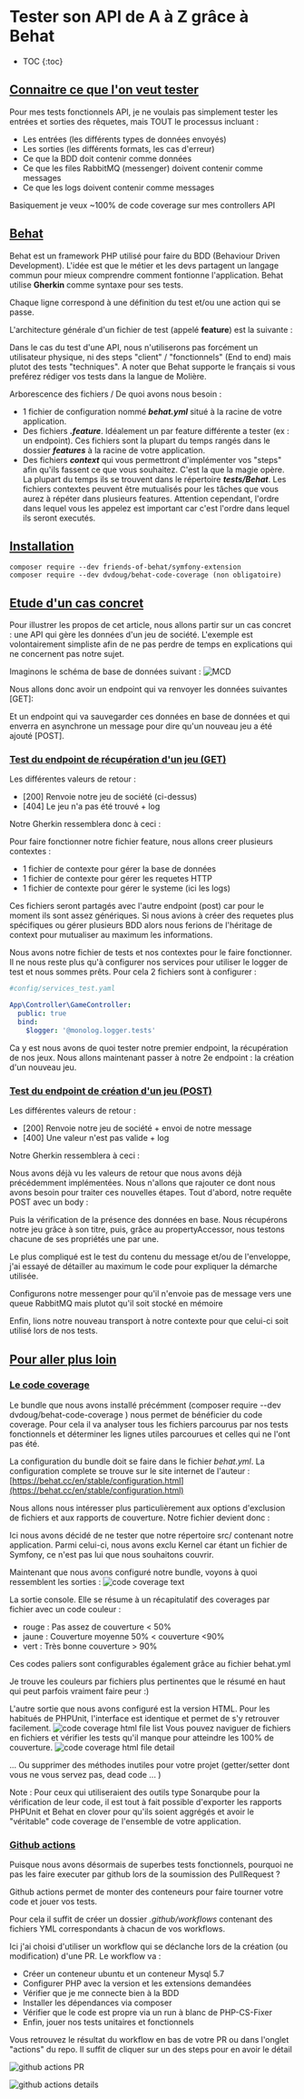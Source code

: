 # Tester son API de A à Z grâce à Behat

* TOC
{:toc}

## [Connaitre ce que l'on veut tester](#connaitre-ce-que-lon-veut-tester)

Pour mes tests fonctionnels API, je ne voulais pas simplement tester les entrées et sorties des rêquetes, mais TOUT le processus incluant : 
- Les entrées (les différents types de données envoyés)
- Les sorties (les différents formats, les cas d'erreur)
- Ce que la BDD doit contenir comme données
- Ce que les files RabbitMQ (messenger) doivent contenir comme messages
- Ce que les logs doivent contenir comme messages

Basiquement je veux ~100% de code coverage sur mes controllers API

## [Behat](#behat)

Behat est un framework PHP utilisé pour faire du BDD (Behaviour Driven Development). L'idée est que le métier et les devs partagent un langage commun pour mieux comprendre comment fontionne l'application.
Behat utilise **Gherkin** comme syntaxe pour ses tests.

Chaque ligne correspond à une définition du test et/ou une action qui se passe.

L'architecture générale d'un fichier de test (appelé **feature**) est la suivante :

<script src="https://gist.github.com/sKyoKun/36f65b5135d0acf6ebea4fc1f47e0f6d.js"></script>

Dans le cas du test d'une API, nous n'utiliserons pas forcément un utilisateur physique, ni des steps "client" / "fonctionnels" (End to end) mais plutot des tests "techniques". A noter que Behat supporte le français si vous preférez rédiger vos tests dans la langue de Molière.

Arborescence des fichiers / De quoi avons nous besoin :

- 1 fichier de configuration nommé ***behat.yml*** situé à la racine de votre application.
- Des fichiers ***.feature***. Idéalement un par feature différente a tester (ex : un endpoint). Ces fichiers sont la plupart du temps rangés dans le dossier ***features*** à la racine de votre application.
- Des fichiers ***context*** qui vous permettront d'implémenter vos "steps" afin qu'ils fassent ce que vous souhaitez. C'est la que la magie opère. La plupart du temps ils se trouvent dans le répertoire ***tests/Behat***. Les fichiers contextes peuvent être mutualisés pour les tâches que vous aurez à répéter dans plusieurs features. Attention cependant, l'ordre dans lequel vous les appelez est important car c'est l'ordre dans lequel ils seront executés. 

## [Installation](#installation)

```shell
composer require --dev friends-of-behat/symfony-extension
composer require --dev dvdoug/behat-code-coverage (non obligatoire)
```

## [Etude d'un cas concret](#etude-dun-cas-concret)

Pour illustrer les propos de cet article, nous allons partir sur un cas concret : une API qui gère les données d'un jeu de société. L'exemple est volontairement simpliste afin de ne pas perdre de temps en explications qui ne concernent pas notre sujet.

Imaginons le schéma de base de données suivant :
![MCD](../img/behat_boardgame_mcd.png?raw=true "Read and write rights")

Nous allons donc avoir un endpoint qui va renvoyer les données suivantes [GET]: 

<script src="https://gist.github.com/sKyoKun/4207f9c0a0e91f48f9b46c75b19e839a.js"></script>

Et un endpoint qui va sauvegarder ces données en base de données et qui enverra en asynchrone un message pour dire qu'un nouveau jeu a été ajouté [POST].

### [Test du endpoint de récupération d'un jeu (GET)](#test-du-endpoint-de-récupération-dun-jeu-get)

Les différentes valeurs de retour :

- [200] Renvoie notre jeu de société (ci-dessus)
- [404] Le jeu n'a pas été trouvé + log

Notre Gherkin ressemblera donc à ceci :

<script src="https://gist.github.com/sKyoKun/bcc1520f7304791a74aec70d37951851.js">
</script>

Pour faire fonctionner notre fichier feature, nous allons creer plusieurs contextes : 

- 1 fichier de contexte pour gérer la base de données
- 1 fichier de contexte pour gérer les requetes HTTP
- 1 fichier de contexte pour gérer le systeme (ici les logs)

Ces fichiers seront partagés avec l'autre endpoint (post) car pour le moment ils sont assez génériques. Si nous avions à créer des requetes plus spécifiques ou gérer plusieurs BDD alors nous ferions de l'héritage de context pour mutualiser au maximum les informations.

<script src="https://gist.github.com/sKyoKun/1f3a730e1ea7ee8b1a4ba0efcc1a8a4a.js"></script>

<script src="https://gist.github.com/sKyoKun/718f6ff900aaea780c1fd047781d4dc0.js"></script>

<script src="https://gist.github.com/sKyoKun/409ef1f64fd5d3bc4238c2ce018ba41c.js"></script>

Nous avons notre fichier de tests et nos contextes pour le faire fonctionner. Il ne nous reste plus qu'à configurer nos services pour utiliser le logger de test et nous sommes prêts.
Pour cela 2 fichiers sont à configurer : 

<script src="https://gist.github.com/sKyoKun/4a8f8dbb44c041527f19797b4d27a98d.js"></script>

```yaml
#config/services_test.yaml

App\Controller\GameController:
  public: true
  bind:
    $logger: '@monolog.logger.tests'
```

Ca y est nous avons de quoi tester notre premier endpoint, la récupération de nos jeux. Nous allons maintenant passer à notre 2e endpoint : la création d'un nouveau jeu.

### [Test du endpoint de création d'un jeu (POST)](#test-du-endpoint-de-création-dun-jeu-post)

Les différentes valeurs de retour :
- [200] Renvoie notre jeu de société + envoi de notre message
- [400] Une valeur n'est pas valide + log

Notre Gherkin ressemblera à ceci :

<script src="https://gist.github.com/sKyoKun/3a54fed2fdbc8ae0427a3d5ab9f37bc9.js"></script>

Nous avons déjà vu les valeurs de retour que nous avons déjà précédemment implémentées. Nous n'allons que rajouter ce dont nous avons besoin pour traiter ces nouvelles étapes. Tout d'abord, notre requête POST avec un body :

<script src="https://gist.github.com/sKyoKun/ad861b0f1d4606fcf0438238968f0831.js"></script>

Puis la vérification de la présence des données en base. Nous récupérons notre jeu grâce à son titre, puis, grâce au propertyAccessor, nous testons chacune de ses propriétés une par une.

<script src="https://gist.github.com/sKyoKun/28ed4b5d950d773aa51b0fbe5fb9d900.js"></script>

Le plus compliqué est le test du contenu du message et/ou de l'enveloppe, j'ai essayé de détailler au maximum le code pour expliquer la démarche utilisée.

<script src="https://gist.github.com/sKyoKun/86ed575bbf770a596f7ebb95adc0520f.js"></script>

Configurons notre messenger pour qu'il n'envoie pas de message vers une queue RabbitMQ mais plutot qu'il soit stocké en mémoire

<script src="https://gist.github.com/sKyoKun/5dd7cc8463e9093880a3177cdad20492.js"></script>

Enfin, lions notre nouveau transport à notre contexte pour que celui-ci soit utilisé lors de nos tests.

<script src="https://gist.github.com/sKyoKun/0d88be60b5565df141981bf76fabcc1d.js"></script>

## [Pour aller plus loin](#pour-aller-plus-loin)

### [Le code coverage](#le-code-coverage)

Le bundle que nous avons installé précémment (composer require --dev dvdoug/behat-code-coverage ) nous permet de bénéficier du code coverage. Pour cela il va analyser tous les fichiers parcourus par nos tests fonctionnels et déterminer les lignes utiles parcourues et celles qui ne l'ont pas été.

La configuration du bundle doit se faire dans le fichier *behat.yml*. La configuration complete se trouve sur le site internet de l'auteur : [https://behat.cc/en/stable/configuration.html](https://behat.cc/en/stable/configuration.html)

Nous allons nous intéresser plus particulièrement aux options d'exclusion de fichiers et aux rapports de couverture. Notre fichier devient donc :

<script src="https://gist.github.com/sKyoKun/8ec998a49bbb27d362f95446a05a6c25.js"></script>

Ici nous avons décidé de ne tester que notre répertoire src/ contenant notre application. Parmi celui-ci, nous avons exclu Kernel car étant un fichier de Symfony, ce n'est pas lui que nous souhaitons couvrir.

Maintenant que nous avons configuré notre bundle, voyons à quoi ressemblent les sorties :
![code coverage text](../img/code_coverage.png?raw=true "Code coverage text")

La sortie console. Elle se résume à un récapitulatif des coverages par fichier avec un code couleur :

- rouge : Pas assez de couverture < 50%
- jaune : Couverture moyenne 50% < couverture <90%
- vert : Très bonne couverture > 90%

Ces codes paliers sont configurables également grâce au fichier behat.yml

Je trouve les couleurs par fichiers plus pertinentes que le résumé en haut qui peut parfois vraiment faire peur :)

L'autre sortie que nous avons configuré est la version HTML. Pour les habitués de PHPUnit, l'interface est identique et permet de s'y retrouver facilement.
![code coverage html file list](../img/code_coverage_html.png?raw=true "Code coverage html file list")
Vous pouvez naviguer de fichiers en fichiers et vérifier les tests qu'il manque pour atteindre les 100% de couverture.
![code coverage html file detail](../img/code_coverage_html2.png?raw=true "Code coverage html file detail")

... Ou supprimer des méthodes inutiles pour votre projet (getter/setter dont vous ne vous servez pas, dead code ... )

Note : Pour ceux qui utiliseraient des outils type Sonarqube pour la vérification de leur code, il est tout à fait possible d'exporter les rapports PHPUnit et Behat en clover pour qu'ils soient aggrégés et avoir le "véritable" code coverage de l'ensemble de votre application.

### [Github actions](#github-actions)

Puisque nous avons désormais de superbes tests fonctionnels, pourquoi ne pas les faire executer par github lors de la soumission des PullRequest ?

Github actions permet de monter des conteneurs pour faire tourner votre code et jouer vos tests.

Pour cela il suffit de créer un dossier *.github/workflows* contenant des fichiers YML correspondants à chacun de vos workflows.

Ici j'ai choisi d'utiliser un workflow qui se déclanche lors de la création (ou modification) d'une PR. Le workflow va :

* Créer un conteneur ubuntu et un conteneur Mysql 5.7
* Configurer PHP avec la version et les extensions demandées
* Vérifier que je me connecte bien à la BDD
* Installer les dépendances via composer
* Vérifier que le code est propre via un run à blanc de PHP-CS-Fixer
* Enfin, jouer nos tests unitaires et fonctionnels

<script src="https://gist.github.com/sKyoKun/f7bbefb1e588deef1666701d3c7d4f22.js"></script>

Vous retrouvez le résultat du workflow en bas de votre PR ou dans l'onglet "actions" du repo. Il suffit de cliquer sur un des steps pour en avoir le détail

![github actions PR](../img/github_actions_2.png?raw=true "github actions details")

![github actions details](../img/github_actions.png?raw=true "github actions details")